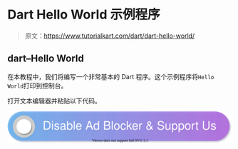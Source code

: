 # Dart Hello World 示例程序

> 原文：<https://www.tutorialkart.com/dart/dart-hello-world/>

## dart–Hello World

在本教程中，我们将编写一个非常基本的 Dart 程序。这个示例程序将`Hello World`打印到控制台。

打开文本编辑器并粘贴以下代码。

[![](img/925da31b32d6bc3827932f6c8afb11bb.png)](https://www.tutorialkart.com/)